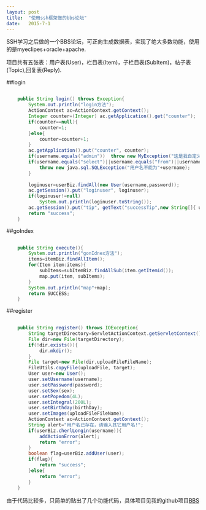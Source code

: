 ```yaml
---
layout: post
title:  "使用ssh框架做的bbs论坛"
date:   2015-7-1
---
```

<p class="intro"><span class="dropcap">SSH</span>学习之后做的一个BBS论坛，可正向生成数据表，实现了绝大多数功能，使用的是myeclipes+oracle+apache.</p>
<p>项目共有五张表：用户表(User)，栏目表(Item)，子栏目表(SubItem)，帖子表(Topic),回复表(Reply).</P>

##login
```java

	public String login() throws Exception{
		System.out.println("login方法");
		ActionContext ac=ActionContext.getContext();
		Integer counter=(Integer) ac.getApplication().get("counter");
		if(counter==null){
			counter=1;
		}else{
			counter=counter+1;
		}
		ac.getApplication().put("counter", counter);
		if(username.equals("admin"))  throw new MyException("这是我自定义的异常");
		if(username.equals("select")||username.equals("from")||username.equals("users")){
			throw new java.sql.SQLException("用户名不能为"+username);
		}
		
		loginuser=userBiz.findAll(new User(username,password));
		ac.getSession().put("loginuser", loginuser);
		if(loginuser!=null)
			System.out.println(loginuser.toString());
		ac.getSession().put("tip", getText("successTip",new String[]{ username}));
		return "success";
	}
```
##goIndex

```java
	
	public String execute(){
		System.out.println("gonIdnex方法");
		items=itemBiz.findAllItem();
		for(Item item:items){
			subItems=subItemBiz.findAllSub(item.getItemid());
			map.put(item, subItems);
		}
		System.out.println("map"+map);
		return SUCCESS;
	}
```
##register
```java
	
	public String register() throws IOException{
		String targetDirectory=ServletActionContext.getServletContext().getRealPath("/upload");
		File dir=new File(targetDirectory);
		if(!dir.exists()){
			dir.mkdir();
		}
		File target=new File(dir,uploadFileFileName);
		FileUtils.copyFile(uploadFile, target);
		User user=new User();
		user.setUsername(username);
		user.setPassword(password);
		user.setSex(sex);
		user.setPopedom(4L);
		user.setIntegral(200L);
		user.setBirthday(birthDay);
		user.setImages(uploadFileFileName);
		ActionContext ac=ActionContext.getContext();
		String alert="用户名已存在，请输入其它用户名!";
		if(userBiz.cherlLongin(username)){
			addActionError(alert);
			return "error";
		}
		boolean flag=userBiz.addUser(user);
		if(flag){
			return "success";
		}else{
			return "error";
		}
	}
```
由于代码比较多，只简单的贴出了几个功能代码，具体项目见我的github项目[BBS](https://github.com/vienan/BBS/tree/master "BBS")